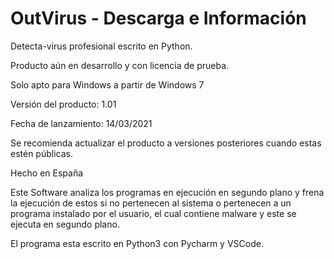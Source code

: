 # OutVirus - Descarga e Información
Detecta-virus profesional escrito en Python.

Producto aún en desarrollo y con licencia de prueba.


Solo apto para Windows a partir de Windows 7

Versión del producto: 1.01

Fecha de lanzamiento: 14/03/2021

Se recomienda actualizar el producto a versiones posteriores cuando estas estén públicas.

Hecho en España



Este Software analiza los programas en ejecución en segundo plano y frena la ejecución de estos si no pertenecen al sistema
o pertenecen a un programa instalado por el usuario, el cual contiene malware y este se ejecuta en segundo plano.

El programa esta escrito en Python3 con Pycharm y VSCode.
